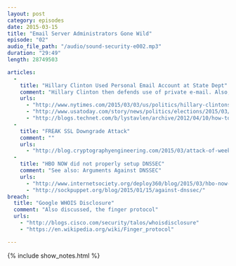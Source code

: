 ```yaml
---
layout: post
category: episodes
date: 2015-03-15
title: "Email Server Administrators Gone Wild"
episode: "02"
audio_file_path: "/audio/sound-security-e002.mp3"
duration: "29:49"
length: 28749503

articles: 
  - 
    title: "Hillary Clinton Used Personal Email Account at State Dept"
    comment: "Hillary Clinton then defends use of private e-mail. Also, how you can prevent users from autoforwarding emails externally in Exchange"
    urls: 
      - "http://www.nytimes.com/2015/03/03/us/politics/hillary-clintons-use-of-private-email-at-state-department-raises-flags.html"
      - "http://www.usatoday.com/story/news/politics/elections/2015/03/10/hillary-clinton-emails-state-department/24668715/"
      - "http://blogs.technet.com/b/lystavlen/archive/2012/04/10/how-to-prevent-internal-users-from-autoforwaring-mails-to-external-recipients.aspx"
  - 
    title: "FREAK SSL Downgrade Attack"
    comment: ""
    urls: 
      - "http://blog.cryptographyengineering.com/2015/03/attack-of-week-freak-or-factoring-nsa.html"
  - 
    title: "HBO NOW did not properly setup DNSSEC"
    comment: "See also: Arguments Against DNSSEC"
    urls: 
      - "http://www.internetsociety.org/deploy360/blog/2015/03/hbo-now-dnssec-misconfiguration-makes-site-unavailable-from-comcast-networks-fixed-now/"
      - "http://sockpuppet.org/blog/2015/01/15/against-dnssec/"
breach: 
  title: "Google WHOIS Disclosure"
  comment: "Also discussed, the finger protocol"
  urls: 
    - "http://blogs.cisco.com/security/talos/whoisdisclosure"
    - "https://en.wikipedia.org/wiki/Finger_protocol"

---
```

{% include show_notes.html %}


